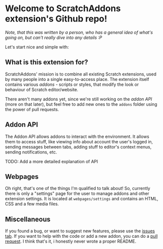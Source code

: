 #                       Welcome to ScratchAddons extension's Github repo!

_Note, that this was written by a person, who has a general idea of what's going on, but can't really dive into any details :P_

Let's start nice and simple with:

## What is this extension for?

ScratchAddons' mission is to combine all existing Scratch extensions, used by many people into a single easy-to-access place. The extension itself contains various _addons_ - scripts or styles, that modify the look or behaviour of Scratch editor/website.

There aren't many addons yet, since we're still working on the _addon API_ (more on that later), but feel free to add new ones to the `addons` folder using the power of pull requests.

## Addon API

The Addon API allows addons to interact with the environment. It allows them to access stuff, like viewing info about account the user's logged in, sending messages between tabs, adding stuff to editor's context menus, sending notifications, etc.

TODO: Add a more detailed explanation of API

## Webpages

Oh right, that's one of the things I'm qualified to talk about! So, currently there is only a "settings" page for the user to manage addons and other extension settings. It is located at `webpages/settings` and contains an HTML, CSS and a few media files.

## Miscellaneous

If you found a bug, or want to suggest new features, please use the [issues tab](https://github.com/ScratchAddons/ScratchAddons/issues). If you want to help with the code or add a new addon, you can do a [pull request](https://github.com/ScratchAddons/ScratchAddons/pulls). I think that's it, i honestly never wrote a proper README.
